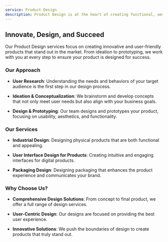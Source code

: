 ```yaml
---
service: Product Design
description: Product Design is at the heart of creating functional, aesthetically pleasing products that meet the needs and desires of users. 
---
```



## Innovate, Design, and Succeed

Our Product Design services focus on creating innovative and user-friendly products that stand out in the market. From ideation to prototyping, we work with you at every step to ensure your product is designed for success.

### Our Approach

- **User Research**: Understanding the needs and behaviors of your target audience is the first step in our design process.

- **Ideation & Conceptualization**: We brainstorm and develop concepts that not only meet user needs but also align with your business goals.

- **Design & Prototyping**: Our team designs and prototypes your product, focusing on usability, aesthetics, and functionality.

### Our Services

- **Industrial Design**: Designing physical products that are both functional and appealing.

- **User Interface Design for Products**: Creating intuitive and engaging interfaces for digital products.

- **Packaging Design**: Designing packaging that enhances the product experience and communicates your brand.

### Why Choose Us?

- **Comprehensive Design Solutions**: From concept to final product, we offer a full range of design services.

- **User-Centric Design**: Our designs are focused on providing the best user experience.

- **Innovative Solutions**: We push the boundaries of design to create products that truly stand out.
